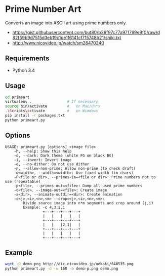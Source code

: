 # Prime Number Art

Converts an image into ASCII art using prime numbers only.

- https://gist.githubusercontent.com/but80/b38f97c77a971769e9f0/raw/d82f59b9d7515d3eb19c1de1f6141cf715748b21/shiki.txt
- http://www.nicovideo.jp/watch/sm28470240

## Requirements

- Python 3.4

## Usage

```bash
cd primeart
virtualenv .                # If necessary
source bin/activate         #   on Mac/Un*x
.\Scripts\activate          #   on Windows
pip install -r packages.txt
python primeart.py
```

## Options

```
USAGE: primeart.py [options] <image file>
    -h, --help: Show this help
    -d, --dark: Dark theme (white FG on black BG)
    -i, --invert: Invert image
    -e, --no-dither: Do not use dither
    -n, --allow-non-prime: Allow non-prime (to check draft)
    -w<width>, --width=<width>: Use fixed width (in chars)
    -P<file or dir>, --primes-in=<file or dir>: Prime numbers not to use (repeatable)
    -p<file>, --primes-out=<file>: Dump all used prime numbers
    -o<file>, --image-out=<file>: Create image
    -a<dir>, --animate-outdir=<dir>: Create animation
    -c<j>,<i>,<n>,<m> --crop=<j>,<i>,<n>,<m>:
        Divide source image into n*m segments and crop around (j,i)
        Example: -c 4,3,2,1
                 +---+---+---+---+
                 |   |   |   |   |
                 +---+---+---+---+
                 |   |   |2,1|   |
                 +---+---+---+---+
                 |   |   |   |   |
                 +---+---+---+---+
```

## Example

```bash
wget -O demo.png http://dic.nicovideo.jp/oekaki/648535.png
python primeart.py -d -w 160 -o demo-p.png demo.png
```
